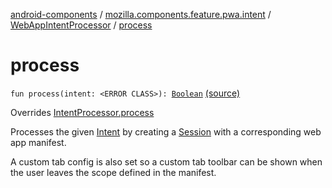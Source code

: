 [android-components](../../index.md) / [mozilla.components.feature.pwa.intent](../index.md) / [WebAppIntentProcessor](index.md) / [process](./process.md)

# process

`fun process(intent: <ERROR CLASS>): `[`Boolean`](https://kotlinlang.org/api/latest/jvm/stdlib/kotlin/-boolean/index.html) [(source)](https://github.com/mozilla-mobile/android-components/blob/master/components/feature/pwa/src/main/java/mozilla/components/feature/pwa/intent/WebAppIntentProcessor.kt#L46)

Overrides [IntentProcessor.process](../../mozilla.components.feature.intent.processing/-intent-processor/process.md)

Processes the given [Intent](#) by creating a [Session](../../mozilla.components.browser.session/-session/index.md) with a corresponding web app manifest.

A custom tab config is also set so a custom tab toolbar can be shown when the user leaves
the scope defined in the manifest.

